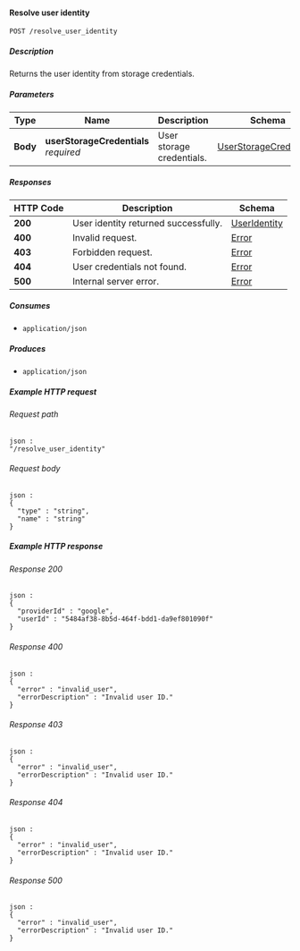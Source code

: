 
<a name="resolve_user_identity"></a>
#### Resolve user identity
```
POST /resolve_user_identity
```


##### Description
Returns the user identity from storage credentials.


##### Parameters

|Type|Name|Description|Schema|Default|
|---|---|---|---|---|
|**Body**|**userStorageCredentials**  <br>*required*|User storage credentials.|[UserStorageCredentials](../definitions/UserStorageCredentials.md#userstoragecredentials)|--|


##### Responses

|HTTP Code|Description|Schema|
|---|---|---|
|**200**|User identity returned successfully.|[UserIdentity](../definitions/UserIdentity.md#useridentity)|
|**400**|Invalid request.|[Error](../definitions/Error.md#error)|
|**403**|Forbidden request.|[Error](../definitions/Error.md#error)|
|**404**|User credentials not found.|[Error](../definitions/Error.md#error)|
|**500**|Internal server error.|[Error](../definitions/Error.md#error)|


##### Consumes

* `application/json`


##### Produces

* `application/json`


##### Example HTTP request

###### Request path
```
json :
"/resolve_user_identity"
```


###### Request body
```
json :
{
  "type" : "string",
  "name" : "string"
}
```


##### Example HTTP response

###### Response 200
```
json :
{
  "providerId" : "google",
  "userId" : "5484af38-8b5d-464f-bdd1-da9ef801090f"
}
```


###### Response 400
```
json :
{
  "error" : "invalid_user",
  "errorDescription" : "Invalid user ID."
}
```


###### Response 403
```
json :
{
  "error" : "invalid_user",
  "errorDescription" : "Invalid user ID."
}
```


###### Response 404
```
json :
{
  "error" : "invalid_user",
  "errorDescription" : "Invalid user ID."
}
```


###### Response 500
```
json :
{
  "error" : "invalid_user",
  "errorDescription" : "Invalid user ID."
}
```



